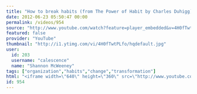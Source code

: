 ```yaml
---
title: "How to break habits (from The Power of Habit by Charles Duhigg)"
date: 2012-06-23 05:50:47 00:00
permalink: /videos/954
source: "http://www.youtube.com/watch?feature=player_embedded&v=4H0fTwtPLfo#!"
featured: false
provider: "YouTube"
thumbnail: "http://i1.ytimg.com/vi/4H0fTwtPLfo/hqdefault.jpg"
user:
  id: 203
  username: "calescence"
  name: "Shannon McWeeney"
tags: ["organization","habits","change","transformation"]
html: "<iframe width=\"640\" height=\"360\" src=\"http://www.youtube.com/embed/4H0fTwtPLfo?wmode=transparent&fs=1&feature=oembed\" frameborder=\"0\" allowfullscreen></iframe>"
id: 954
---
```



